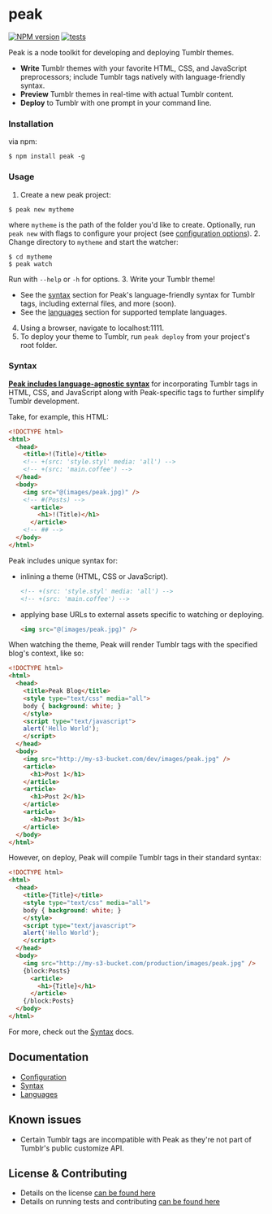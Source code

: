 peak
===============

[![NPM version](https://badge.fury.io/js/peak.svg)](http://badge.fury.io/js/peak) [![tests](https://travis-ci.org/nporteschaikin/peak.png?branch=master)](https://travis-ci.org/nporteschaikin/peak)

Peak is a node toolkit for developing and deploying Tumblr themes.

- **Write** Tumblr themes with your favorite HTML, CSS, and JavaScript preprocessors; include Tumblr tags natively with language-friendly syntax.
- **Preview** Tumblr themes in real-time with actual Tumblr content.
- **Deploy** to Tumblr with one prompt in your command line.

### Installation

via npm:

```
$ npm install peak -g
```

### Usage

1. Create a new peak project:

  ```
  $ peak new mytheme
  ```

  where `mytheme` is the path of the folder you'd like to create.  Optionally, run `peak new` with flags to configure your project (see [configuration options](#configuration)).
2. Change directory to `mytheme` and start the watcher:

  ```
  $ cd mytheme
  $ peak watch
  ```

  Run with `--help` or `-h` for options.
3. Write your Tumblr theme!
  - See the [syntax](#Syntax) section for Peak's language-friendly syntax for Tumblr tags, including external files, and more (soon).
  - See the [languages](docs/Languages.md) section for supported template languages.
4. Using a browser, navigate to localhost:1111.
5. To deploy your theme to Tumblr, run `peak deploy` from your project's root folder.

### Syntax

**[Peak includes language-agnostic syntax](docs/Syntax.md)** for incorporating Tumblr tags in HTML, CSS, and JavaScript along with Peak-specific tags to further simplify Tumblr development.

Take, for example, this HTML:

```html
<!DOCTYPE html>
<html>
  <head>
    <title>!(Title)</title>
    <!-- +(src: 'style.styl' media: 'all') -->
    <!-- +(src: 'main.coffee') -->
  </head>
  <body>
    <img src="@(images/peak.jpg)" />
    <!-- #(Posts) -->
      <article>
        <h1>!(Title)</h1>
      </article>
    <!-- ## -->
  </body>
</html>
```

Peak includes unique syntax for:

- inlining a theme (HTML, CSS or JavaScript).
  ```html
  <!-- +(src: 'style.styl' media: 'all') -->
  <!-- +(src: 'main.coffee') -->
  ```

- applying base URLs to external assets specific to watching or deploying.
  ```html
  <img src="@(images/peak.jpg)" />
  ```

When watching the theme, Peak will render Tumblr tags with the specified blog's context, like so:

```html
<!DOCTYPE html>
<html>
  <head>
    <title>Peak Blog</title>
    <style type="text/css" media="all">
    body { background: white; }
    </style>
    <script type="text/javascript">
    alert('Hello World');
    </script>
  </head>
  <body>
    <img src="http://my-s3-bucket.com/dev/images/peak.jpg" />
    <article>
      <h1>Post 1</h1>
    </article>
    <article>
      <h1>Post 2</h1>
    </article>
    <article>
      <h1>Post 3</h1>
    </article>
  </body>
</html>
```

However, on deploy, Peak will compile Tumblr tags in their standard syntax:

```html
<!DOCTYPE html>
<html>
  <head>
    <title>{Title}</title>
    <style type="text/css" media="all">
    body { background: white; }
    </style>
    <script type="text/javascript">
    alert('Hello World');
    </script>
  </head>
  <body>
    <img src="http://my-s3-bucket.com/production/images/peak.jpg" />
    {block:Posts}
      <article>
        <h1>{Title}</h1>
      </article>
    {/block:Posts}
  </body>
</html>
```

For more, check out the [Syntax](docs/Syntax.md) docs.

## Documentation

- [Configuration](docs/Configuration.md)
- [Syntax](docs/Syntax.md)
- [Languages](docs/Languages.md)

## Known issues

- Certain Tumblr tags are incompatible with Peak as they're not part of Tumblr's public customize API.

## License & Contributing

- Details on the license [can be found here](LICENSE.md)
- Details on running tests and contributing [can be found here](CONTRIBUTING.md)
